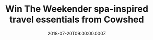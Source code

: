 ---
campaign-uuid: "c-2feb7c5e-b9c9-4687-9eef-45484ac297ac"
type: "Preview"
category: "Gifts"
date: "2018-07-20T09:00:00.000Z"
end-date: "2018-09-20T23:59:00.000Z"
disable-form: false
is_promoted: false
has_entry_page: true
title: "Win The Weekender spa-inspired travel essentials from Cowshed"
competition-description: "<p>We want you to enjoy your holidays in the best possible\
  \ way… in order to make your retreat more special we want to give you The Weekender\
  \  spa-inspired travel essentials from Cowshed.</p>\r\n<p>Stay healthy, stay beautiful\
  \ with Cowshed.</p>"
hero-header: "Win The Weekender spa-inspired travel essentials from Cowshed"
terms-confirmation: "N/A"
banner-img: "https://assets.expresslyapp.com/asset-8e655771-6c27-4861-9ea9-a2e178150f49.jpg"
logo-left-href: "https://www.cowshed.com/uk/"
logo-left-image: "https://assets.expresslyapp.com/asset-e2fdd686-d311-4e35-a841-1b9e496ff923.jpg"
logo-left-title: "Cowshed"
bg-image-hero: "https://assets.expresslyapp.com/asset-e2537016-e99f-42dd-9205-f795bf2ee0af.jpg"
bg-image-first: "https://assets.expresslyapp.com/asset-93179e2a-a547-4afc-9e22-4619b86113e7.jpg"
section1-content: "</p>The Weekender from British label Cowshed is designed to make\
  \ your retreat all the more special, this handy kit of minis includes all the products\
  \ you need to get a spa-inspired experience in your own home.</p>\r\n<p>With everything\
  \ from earplugs to deodorant, your body is in good, cruelty-free hands. Arriving\
  \ in a handy pouch, it’s ready to pack up and go.</p> \r\n<p>Think no more and don’\
  t miss out on this fantastic opportunity to win The Weekender kit from Cowshed.’\
  You time’ is definitely due.</p>"
entry-title: "Win The Weekender spa-inspired travel essentials from Cowshed"
entry-content: "Enter the draw to win the Weekender spa-inspired travel essentials\
  \ from Cowshed by completing the form below before 23:59 on 20th of September 2018."
has-winner: false
prize-description: "The Weekender spa-inspired travel essentials from Cowshed"
special-conditions: "Multiple entries are allowed up to one every day."
---